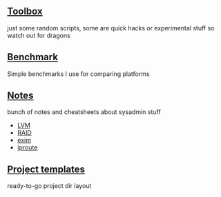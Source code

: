 ## [Toolbox](toolbox/)
just some random scripts, some are quick hacks or experimental stuff so watch out for dragons

## [Benchmark](benchmark/)
Simple benchmarks I use for comparing platforms

## [Notes](doc/)
bunch of notes and cheatsheets about sysadmin stuff

* [LVM](doc/LVM.md)
* [RAID](doc/RAID.md)
* [exim](doc/exim.md)
* [iproute](doc/iproute.md)

## [Project templates](project-templates/)
ready-to-go project dir layout
